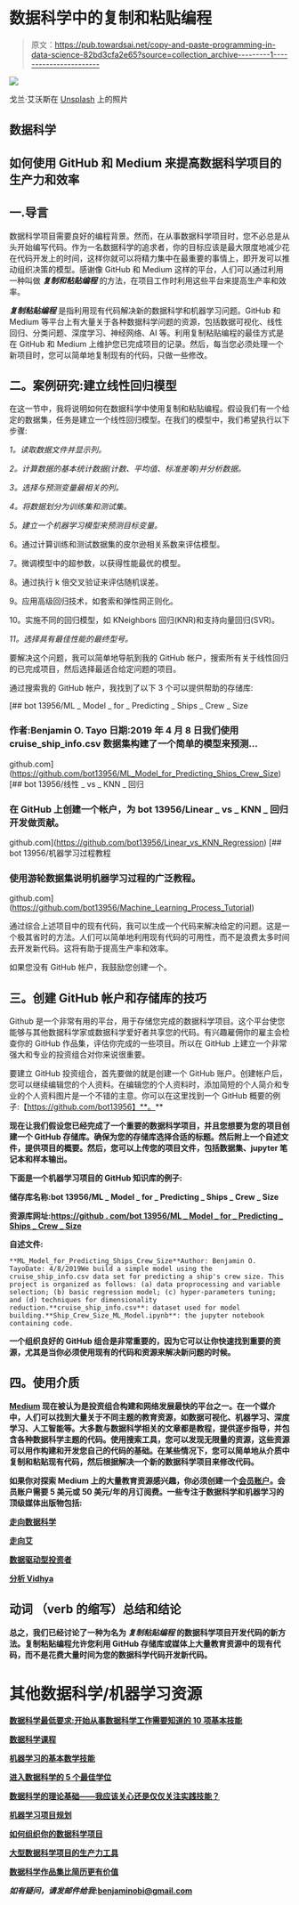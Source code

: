 # 数据科学中的复制和粘贴编程

> 原文：<https://pub.towardsai.net/copy-and-paste-programming-in-data-science-82bd3cfa2e65?source=collection_archive---------1----------------------->

![](img/7978a5d838c398ee601559a09a6c4491.png)

戈兰·艾沃斯在 [Unsplash](https://unsplash.com?utm_source=medium&utm_medium=referral) 上的照片

## 数据科学

## 如何使用 GitHub 和 Medium 来提高数据科学项目的生产力和效率

## 一.导言

数据科学项目需要良好的编程背景。然而，在从事数据科学项目时，您不必总是从头开始编写代码。作为一名数据科学的追求者，你的目标应该是最大限度地减少花在代码开发上的时间，这样你就可以将精力集中在最重要的事情上，即开发可以推动组织决策的模型。感谢像 GitHub 和 Medium 这样的平台，人们可以通过利用一种叫做 ***复制和粘贴编程*** 的方法，在项目工作时利用这些平台来提高生产率和效率。

***复制粘贴编程*** 是指利用现有代码解决新的数据科学和机器学习问题。GitHub 和 Medium 等平台上有大量关于各种数据科学问题的资源，包括数据可视化、线性回归、分类问题、深度学习、神经网络、AI 等。利用复制粘贴编程的最佳方式是在 GitHub 和 Medium 上维护您已完成项目的记录。然后，每当您必须处理一个新项目时，您可以简单地复制现有的代码，只做一些修改。

## 二。案例研究:建立线性回归模型

在这一节中，我将说明如何在数据科学中使用复制和粘贴编程。假设我们有一个给定的数据集，任务是建立一个线性回归模型。在我们的模型中，我们希望执行以下步骤:

*1。读取数据文件并显示列。*

*2。计算数据的基本统计数据(计数、平均值、标准差等)并分析数据。*

*3。选择与预测变量最相关的列。*

*4。将数据划分为训练集和测试集。*

*5。建立一个机器学习模型来预测目标变量。*

6。通过计算训练和测试数据集的皮尔逊相关系数来评估模型。

7。微调模型中的超参数，以获得性能最优的模型。

8。通过执行 k 倍交叉验证来评估随机误差。

9。应用高级回归技术，如套索和弹性网正则化。

10。实施不同的回归模型，如 KNeighbors 回归(KNR)和支持向量回归(SVR)。

*11。选择具有最佳性能的最终型号。*

要解决这个问题，我可以简单地导航到我的 GitHub 帐户，搜索所有关于线性回归的已完成项目，然后选择最适合给定问题的项目。

通过搜索我的 GitHub 帐户，我找到了以下 3 个可以提供帮助的存储库:

[](https://github.com/bot13956/ML_Model_for_Predicting_Ships_Crew_Size) [## bot 13956/ML _ Model _ for _ Predicting _ Ships _ Crew _ Size

### 作者:Benjamin O. Tayo 日期:2019 年 4 月 8 日我们使用 cruise_ship_info.csv 数据集构建了一个简单的模型来预测…

github.com](https://github.com/bot13956/ML_Model_for_Predicting_Ships_Crew_Size) [](https://github.com/bot13956/Linear_vs_KNN_Regression) [## bot 13956/线性 _ vs _ KNN _ 回归

### 在 GitHub 上创建一个帐户，为 bot 13956/Linear _ vs _ KNN _ 回归开发做贡献。

github.com](https://github.com/bot13956/Linear_vs_KNN_Regression) [](https://github.com/bot13956/Machine_Learning_Process_Tutorial) [## bot 13956/机器学习过程教程

### 使用游轮数据集说明机器学习过程的广泛教程。

github.com](https://github.com/bot13956/Machine_Learning_Process_Tutorial) 

通过综合上述项目中的现有代码，我可以生成一个代码来解决给定的问题。这是一个极其省时的方法。人们可以简单地利用现有代码的可用性，而不是浪费太多时间去开发新代码。这将有助于提高生产率和效率。

如果您没有 GitHub 帐户，我鼓励您创建一个。

## 三。创建 GitHub 帐户和存储库的技巧

Github 是一个非常有用的平台，用于存储您完成的数据科学项目。这个平台使您能够与其他数据科学家或数据科学爱好者共享您的代码。有兴趣雇佣你的雇主会检查你的 GitHub 作品集，评估你完成的一些项目。所以在 GitHub 上建立一个非常强大和专业的投资组合对你来说很重要。

要建立 GitHub 投资组合，首先要做的就是创建一个 GitHub 账户。创建帐户后，您可以继续编辑您的个人资料。在编辑您的个人资料时，添加简短的个人简介和专业的个人资料图片是一个不错的主意。你可以在这里找到一个 GitHub 概要的例子:【https://github.com/bot13956】**。**

**现在让我们假设您已经完成了一个重要的数据科学项目，并且您想要为您的项目创建一个 GitHub 存储库。确保为您的存储库选择合适的标题。然后附上一个自述文件，提供项目的概要。然后，您可以上传您的项目文件，包括数据集、jupyter 笔记本和样本输出。**

**下面是一个机器学习项目的 GitHub 知识库的例子:**

****储存库名称**:bot 13956/ML _ Model _ for _ Predicting _ Ships _ Crew _ Size**

****资源库网址**:[https://github . com/bot 13956/ML _ Model _ for _ Predicting _ Ships _ Crew _ Size](https://github.com/bot13956/ML_Model_for_Predicting_Ships_Crew_Size)**

****自述文件:****

```
**ML_Model_for_Predicting_Ships_Crew_Size**Author: Benjamin O. TayoDate: 4/8/2019We build a simple model using the cruise_ship_info.csv data set for predicting a ship's crew size. This project is organized as follows: (a) data proprocessing and variable selection; (b) basic regression model; (c) hyper-parameters tuning; and (d) techniques for dimensionality reduction.**cruise_ship_info.csv**: dataset used for model building.**Ship_Crew_Size_ML_Model.ipynb**: the jupyter notebook containing code.
```

**一个组织良好的 GitHub 组合是非常重要的，因为它可以让你快速找到重要的资源，尤其是当你必须使用现有的代码和资源来解决新问题的时候。**

## **四。使用介质**

**[Medium](https://medium.com/) 现在被认为是投资组合构建和网络发展最快的平台之一。在一个媒介中，人们可以找到大量关于不同主题的教育资源，如数据可视化、机器学习、深度学习、人工智能等。大多数与数据科学相关的文章都是教程，提供逐步指导，并包含各种数据科学主题的代码。使用搜索工具，您可以发现无限量的资源，这些资源可以用作构建和开发您自己的代码的基础。在某些情况下，您可以简单地从介质中复制和粘贴现有代码，然后根据解决一个新的数据科学项目来修改代码。**

**如果你对探索 Medium 上的大量教育资源感兴趣，你必须创建一个[会员账户](https://medium.com/membership)。会员账户需要 5 美元或 50 美元/年的月订阅费。一些专注于数据科学和机器学习的顶级媒体出版物包括:**

**[走向数据科学](https://towardsdatascience.com/)**

**[走向艾](https://towardsai.net/)**

**[数据驱动型投资者](https://medium.com/datadriveninvestor)**

**[分析 Vidhya](https://medium.com/analytics-vidhya)**

## **动词 （verb 的缩写）总结和结论**

**总之，我们已经讨论了一种为名为 ***复制粘贴编程*** 的数据科学项目开发代码的新方法。复制粘贴编程允许您利用 GitHub 存储库或媒体上大量教育资源中的现有代码，而不是花费大量时间为您的数据科学代码开发新代码。**

# **其他数据科学/机器学习资源**

**[数据科学最低要求:开始从事数据科学工作需要知道的 10 项基本技能](https://towardsdatascience.com/data-science-minimum-10-essential-skills-you-need-to-know-to-start-doing-data-science-e5a5a9be5991)**

**[数据科学课程](https://medium.com/towards-artificial-intelligence/data-science-curriculum-bf3bb6805576)**

**[机器学习的基本数学技能](https://medium.com/towards-artificial-intelligence/4-math-skills-for-machine-learning-12bfbc959c92)**

**[进入数据科学的 5 个最佳学位](https://towardsdatascience.com/5-best-degrees-for-getting-into-data-science-c3eb067883b1)**

**[数据科学的理论基础——我应该关心还是仅仅关注实践技能？](https://towardsdatascience.com/theoretical-foundations-of-data-science-should-i-care-or-simply-focus-on-hands-on-skills-c53fb0caba66)**

**[机器学习项目规划](https://towardsdatascience.com/machine-learning-project-planning-71bdb3a44349)**

**[如何组织你的数据科学项目](https://towardsdatascience.com/how-to-organize-your-data-science-project-dd6599cf000a)**

**[大型数据科学项目的生产力工具](https://medium.com/towards-artificial-intelligence/productivity-tools-for-large-scale-data-science-projects-64810dfbb971)**

**[数据科学作品集比简历更有价值](https://towardsdatascience.com/a-data-science-portfolio-is-more-valuable-than-a-resume-2d031d6ce518)**

*****如有疑问，请发邮件给我***:benjaminobi@gmail.com**